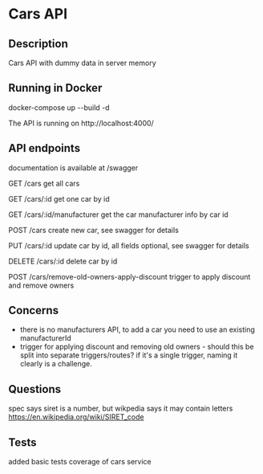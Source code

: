 # Cars API

## Description
Cars API with dummy data in server memory

## Running in Docker
docker-compose up --build -d

The API is running on http://localhost:4000/

## API endpoints
documentation is available at /swagger

GET /cars
get all cars

GET /cars/:id
get one car by id

GET /cars/:id/manufacturer
get the car manufacturer info by car id

POST /cars
create new car, see swagger for details

PUT /cars/:id
update car by id, all fields optional, see swagger for details

DELETE /cars/:id
delete car by id

POST /cars/remove-old-owners-apply-discount
trigger to apply discount and remove owners 

## Concerns
- there is no manufacturers API, to add a car you need to use an existing manufacturerId
- trigger for applying discount and removing old owners - should this be split into separate triggers/routes? if it's a single trigger, naming it clearly is a challenge.

## Questions
spec says siret is a number, but wikpedia says it may contain letters https://en.wikipedia.org/wiki/SIRET_code

## Tests
added basic tests coverage of cars service